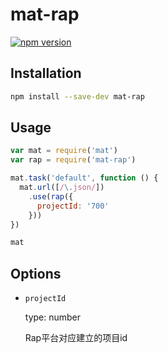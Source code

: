 # mat-rap

[![npm version](https://badge.fury.io/js/mat-rap.svg)](http://badge.fury.io/js/mat-rap)

## Installation

```sh
npm install --save-dev mat-rap
```

## Usage

```javascript
var mat = require('mat')
var rap = require('mat-rap')

mat.task('default', function () {
  mat.url([/\.json/])
    .use(rap({
      projectId: '700'
    }))
})
```

```sh
mat
```

## Options

- `projectId`
  
  type: number

  Rap平台对应建立的项目id